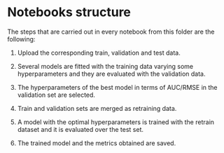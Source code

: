 # Notebooks structure

The steps that are carried out in every notebook from this folder are the following:

1. Upload the corresponding train, validation and test data.
  
2. Several models are fitted with the training data varying some hyperparameters and they are evaluated with the validation data.
 
3. The hyperparameters of the best model in terms of AUC/RMSE in the validation set are selected.
  
4. Train and validation sets are merged as retraining data.

5. A model with the optimal hyperparameters is trained with the retrain dataset and it is evaluated over the test set.

6. The trained model and the metrics obtained are saved.
